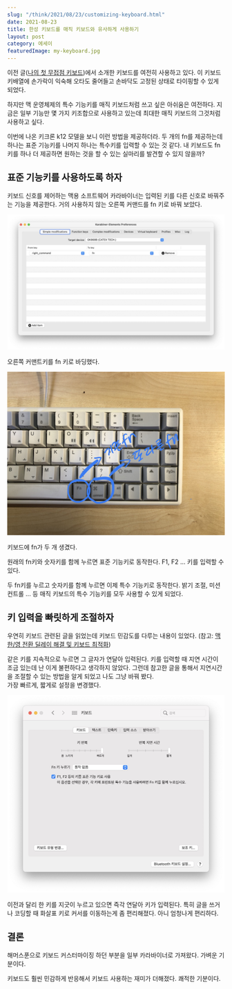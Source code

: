 ```yaml
---
slug: "/think/2021/08/23/customizing-keyboard.html"
date: 2021-08-23
title: 한성 키보드를 매직 키보드와 유사하게 사용하기
layout: post
category: 에세이
featuredImage: my-keyboard.jpg
---
```


이전 글([나의 첫 무접점 키보드](/think/2021/04/29/my-first-capacitive-keyboard.html))에서 소개한 키보드를 여전히 사용하고 있다.
이 키보드 키배열에 손가락이 익숙해 오타도 줄어들고 손바닥도 고정된 상태로 타이핑할 수 있게 되었다.

하지만 맥 운영체제의 특수 기능키를 매직 키보드처럼 쓰고 싶은 아쉬움은 여전하다.
지금은 일부 기능만 몇 가지 키조합으로 사용하고 있는데 최대한 매직 키보드의 그것처럼 사용하고 싶다.

이번에 나온 키크론 k12 모델을 보니 이런 방법을 제공하더라.
두 개의 fn를 제공하는데 하나는 표준 기능키를 나머지 하나는 특수키를 입력할 수 있는 것 같다.
내 키보드도 fn키를 하나 더 제공하면 원하는 것을 할 수 있는 실마리를 발견할 수 있지 않을까?

## 표준 기능키를 사용하도록 하자

키보드 신호를 제어하는 맥용 소프트웨어 카라바이너는 입력된 키를 다른 신호로 바꿔주는 기능을 제공한다.
거의 사용하지 않는 오른쪽 커맨드를 fn 키로 바꿔 보았다.

![karabiner](./karabiner.jpg)

오른쪽 커맨트키를 fn 키로 바딩했다.

![my keyboard](./my-keyboard.jpg)

키보드에 fn가 두 개 생겼다.

원래의 fn키와 숫자키를 함께 누르면 표준 기능키로 동작한다.
F1, F2 ... 키를 입력할 수 있다.

두 fn키를 누르고 숫자키를 함께 누르면 이제 특수 기능키로 동작한다.
밝기 조절, 미션 컨트롤 ... 등 매직 키보드의 특수 기능키를 모두 사용할 수 있게 되었다.

## 키 입력을 빠릿하게 조절하자

우연히 키보드 관련된 글을 읽었는데 키보드 민감도를 다루는 내용이 있었다.
(참고: [맥 한/영 전환 딜레이 해결 및 키보드 최적화](https://brunch.co.kr/@sungchulkang/6?fbclid=IwAR323LGL8O9I8sUDkna1eJBIYjTJql6hkJ1D-BSMAc9KPgEfDmnStx9x3oI))

같은 키를 지속적으로 누르면 그 글자가 연달아 입력된다.
키를 입력할 때 지연 시간이 조금 있는데 난 이게 불편하다고 생각하지 않았다.
그런데 참고한 글을 통해서 지연시간을 조절할 수 있는 방법을 알게 되었고 나도 그냥 바꿔 봤다.  
가장 빠르게, 짧게로 설정을 변경했다.

![settings](./settings.jpg)

이전과 달리 한 키를 지긋이 누르고 있으면 즉각 연달아 키가 입력된다.
특히 글을 쓰거나 코딩할 때 화살표 키로 커서를 이동하는게 좀 편리해졌다.
아니 엄청나게 편리하다.

## 결론

해머스푼으로 키보드 커스터마이징 하던 부분을 일부 카라바이너로 가져왔다. 가벼운 기분이다.

키보드도 훨씬 민감하게 반응해서 키보드 사용하는 재미가 더해졌다. 쾌적한 기분이다.

